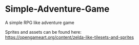 # Simple-Adventure-Game
A simple RPG like adventure game 


Sprites and assets can be found here: https://opengameart.org/content/zelda-like-tilesets-and-sprites
